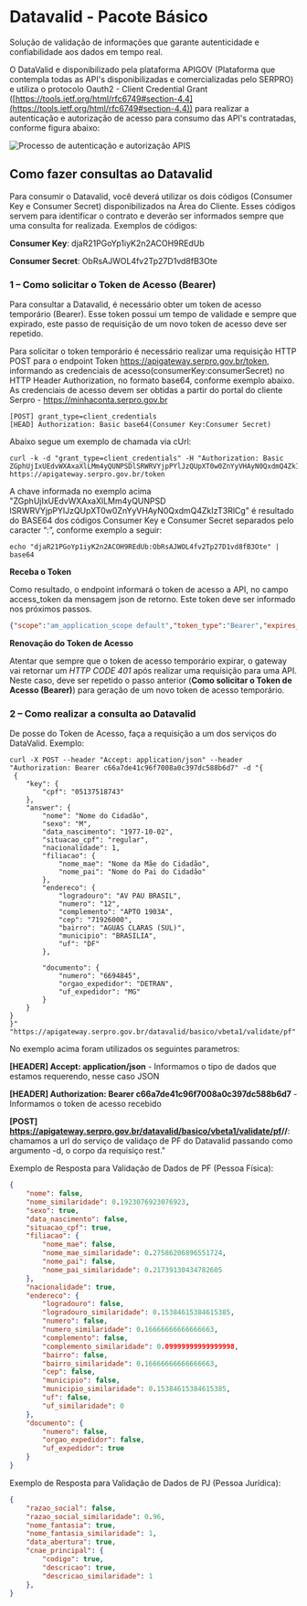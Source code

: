 # Datavalid - Pacote Básico <span id="trialSpan"></span>

Solução de validação de informações que garante autenticidade e confiabilidade aos dados em tempo real.

O DataValid  e disponibilizado pela plataforma APIGOV (Plataforma que contempla todas as API's disponibilizadas e comercializadas pelo SERPRO) e utiliza o protocolo Oauth2 - Client Credential Grant ([https://tools.ietf.org/html/rfc6749#section-4.4](https://tools.ietf.org/html/rfc6749#section-4.4)) para realizar a autenticação e autorização de acesso para consumo das API's contratadas, conforme figura abaixo:

<img title="Processo de autenticação e autorização APIS" src="https://raw.githubusercontent.com/devserpro/consulta-cpf/master/img/oauth.png" style="width=50%;" />

## Como fazer consultas ao Datavalid

Para consumir o Datavalid, você deverá utilizar os dois códigos (Consumer Key e Consumer Secret) disponibilizados na Área do Cliente. Esses códigos servem para identificar o contrato e deverão ser informados sempre que uma consulta for realizada.
Exemplos de códigos: 

**Consumer Key**: djaR21PGoYp1iyK2n2ACOH9REdUb

**Consumer Secret**: ObRsAJWOL4fv2Tp27D1vd8fB3Ote

### 1 – Como solicitar o Token de Acesso (Bearer)
Para consultar a Datavalid, é necessário obter um token de acesso temporário (Bearer). Esse token possui um tempo de validade e sempre que expirado, este passo de requisição de um novo token de acesso deve ser repetido. 

Para solicitar o token temporário é necessário realizar uma requisição HTTP POST para o endpoint Token https://apigateway.serpro.gov.br/token, informando as credenciais de acesso(consumerKey:consumerSecret) no HTTP Header Authorization, no formato base64, conforme exemplo abaixo. As credenciais de acesso devem ser obtidas a partir do portal do cliente Serpro - https://minhaconta.serpro.gov.br

```
[POST] grant_type=client_credentials
[HEAD] Authorization: Basic base64(Consumer Key:Consumer Secret)
```

Abaixo segue um exemplo de chamada via cUrl:

```curl
curl -k -d "grant_type=client_credentials" -H "Authorization: Basic ZGphUjIxUEdvWXAxaXlLMm4yQUNPSDlSRWRVYjpPYlJzQUpXT0w0ZnYyVHAyN0QxdmQ4ZkIzT3RlCg" https://apigateway.serpro.gov.br/token
```

A chave informada no exemplo acima "ZGphUjIxUEdvWXAxaXlLMm4yQUNPSD
lSRWRVYjpPYlJzQUpXT0w0ZnYyVHAyN0QxdmQ4ZkIzT3RlCg" é resultado do BASE64 dos códigos Consumer Key e Consumer Secret separados pelo caracter “:”, conforme exemplo a seguir:

```curl
echo "djaR21PGoYp1iyK2n2ACOH9REdUb:ObRsAJWOL4fv2Tp27D1vd8fB3Ote" | base64
```

**Receba o Token**

Como resultado, o endpoint informará o token de acesso a API, no campo access_token da mensagem json de retorno. Este token deve ser informado nos próximos passos.

```json
{"scope":"am_application_scope default","token_type":"Bearer","expires_in":3295,"access_token":"c66a7def1c96f7008a0c397dc588b6d7"}
```

**Renovação do Token de Acesso**

Atentar que sempre que o token de acesso temporário expirar, o gateway vai retornar um _HTTP CODE 401_ após realizar uma requisição para uma API. Neste caso, deve ser repetido o passo anterior (**Como solicitar o Token de Acesso (Bearer)**) para geração de um novo token de acesso temporário.


### 2 – Como realizar a consulta ao Datavalid

De posse do Token de Acesso, faça a requisição a um dos serviços do DataValid. Exemplo:

```curlBearer
curl -X POST --header "Accept: application/json" --header "Authorization: Bearer c66a7de41c96f7008a0c397dc588b6d7" -d "{
 {
	"key": {
		"cpf": "05137518743"
	},
	"answer": {
		"nome": "Nome do Cidadão",
		"sexo": "M",
        "data_nascimento": "1977-10-02",
        "situacao_cpf": "regular",
        "nacionalidade": 1,
		"filiacao": {
			"nome_mae": "Nome da Mãe do Cidadão",
			"nome_pai": "Nome do Pai do Cidadão"
		},
		"endereco": {
			"logradouro": "AV PAU BRASIL",
			"numero": "12",
			"complemento": "APTO 1903A",
			"cep": "71926000",
			"bairro": "AGUAS CLARAS (SUL)",
			"municipio": "BRASILIA",
			"uf": "DF"
		},

		"documento": {
			"numero": "6694845",
			"orgao_expedidor": "DETRAN",
			"uf_expedidor": "MG"
		}
	}
}
}" "https://apigateway.serpro.gov.br/datavalid/basico/vbeta1/validate/pf"
```

No exemplo acima foram utilizados os seguintes parametros:

**[HEADER] Accept: application/json** - Informamos o tipo de dados que estamos requerendo, nesse caso JSON

**[HEADER] Authorization: Bearer <span class="bearer">c66a7de41c96f7008a0c397dc588b6d7</span>** - Informamos o token de acesso recebido

**[POST] https://apigateway.serpro.gov.br/datavalid/basico/vbeta1/validate/pf<span id="trialSpanUrl"></span>/<span id="trialSpanVersao"></span>/**: chamamos a url do serviço de validaço de PF do Datavalid passando como argumento -d, o corpo da requisiço rest."

Exemplo de Resposta para Validação de Dados de PF (Pessoa Física):

```json
{
    "nome": false,
    "nome_similaridade": 0.1923076923076923,
    "sexo": true,
    "data_nascimento": false,
    "situacao_cpf": true,
    "filiacao": {
        "nome_mae": false,
        "nome_mae_similaridade": 0.27586206896551724,
        "nome_pai": false,
        "nome_pai_similaridade": 0.21739130434782605
    },
    "nacionalidade": true,
    "endereco": {
        "logradouro": false,
        "logradouro_similaridade": 0.15384615384615385,
        "numero": false,
        "numero_similaridade": 0.16666666666666663,
        "complemento": false,
        "complemento_similaridade": 0.09999999999999998,
        "bairro": false,
        "bairro_similaridade": 0.16666666666666663,
        "cep": false,
        "municipio": false,
        "municipio_similaridade": 0.15384615384615385,
        "uf": false,
        "uf_similaridade": 0
    },
    "documento": {
        "numero": false,
        "orgao_expedidor": false,
        "uf_expedidor": true
    }
}
```

Exemplo de Resposta para Validação de Dados de PJ (Pessoa Jurídica):

```json
{
    "razao_social": false,
    "razao_social_similaridade": 0.96,
    "nome_fantasia": true,
    "nome_fantasia_similaridade": 1,
    "data_abertura": true,
    "cnae_principal": {
        "codigo": true,
        "descricao": true,
        "descricao_similaridade": 1
    },
}
```
